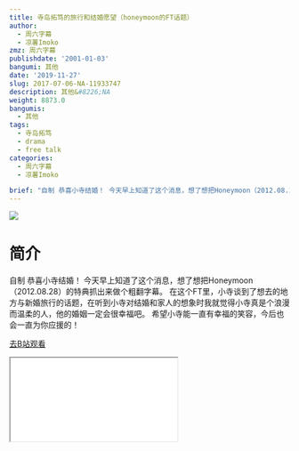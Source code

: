 ```yaml
---
title: 寺岛拓笃的旅行和结婚愿望（honeymoon的FT话题）
author:
  - 周六字幕
  - 凉薯Imoko
zmz: 周六字幕
publishdate: '2001-01-03'
bangumi: 其他
date: '2019-11-27'
slug: 2017-07-06-NA-11933747
description: 其他&#8226;NA
weight: 8873.0
bangumis:
  - 其他
tags:
  - 寺岛拓笃
  - drama
  - free talk
categories:
  - 周六字幕
  - 凉薯Imoko

brief: "自制 恭喜小寺结婚！ 今天早上知道了这个消息，想了想把Honeymoon（2012.08.28）的特典抓出来做个粗翻字幕。 在这个FT里，小寺谈到了想去的地方与新婚旅行的话题，在听到小寺对结婚和家人的想象时我就觉得小寺真是个浪漫而温柔的人，他的婚姻一定会很幸福吧。 希望小寺能一直有幸福的笑容，今后也会一直为你应援的！"
---
```

![](https://raw.githubusercontent.com/tcgriffith/owaraisite/master/static/tmpimg/a48d98c4f691a9ba64e901ff5f072d5c3da2ee8b.jpg.480.jpg)
# 简介  
自制
恭喜小寺结婚！
今天早上知道了这个消息，想了想把Honeymoon（2012.08.28）的特典抓出来做个粗翻字幕。
在这个FT里，小寺谈到了想去的地方与新婚旅行的话题，在听到小寺对结婚和家人的想象时我就觉得小寺真是个浪漫而温柔的人，他的婚姻一定会很幸福吧。
希望小寺能一直有幸福的笑容，今后也会一直为你应援的！  

[去B站观看](https://www.bilibili.com/video/av11933747/)
<div class ="resp-container"><iframe class="testiframe" src="//player.bilibili.com/player.html?aid=11933747"", scrolling="no", allowfullscreen="true" > </iframe></div> 
